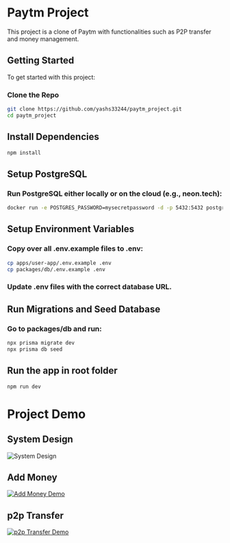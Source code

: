 # Paytm Project

This project is a clone of Paytm with functionalities such as P2P transfer and money management.

## Getting Started

To get started with this project:

### Clone the Repo

```bash
git clone https://github.com/yashs33244/paytm_project.git
cd paytm_project
```

## Install Dependencies
```bash
npm install
```

## Setup PostgreSQL
### Run PostgreSQL either locally or on the cloud (e.g., neon.tech):
``` bash
docker run -e POSTGRES_PASSWORD=mysecretpassword -d -p 5432:5432 postgres
```
## Setup Environment Variables
### Copy over all .env.example files to .env:

```bash
cp apps/user-app/.env.example .env
cp packages/db/.env.example .env
```
### Update .env files with the correct database URL.

## Run Migrations and Seed Database
### Go to packages/db and run:

```bash
npx prisma migrate dev
npx prisma db seed
```
## Run the app in root folder
``` bash
npm run dev
```

# Project Demo

## System Design
![System Design](https://raw.githubusercontent.com/yourusername/yourrepository/main/assets/system_design.png)

## Add Money
[![Add Money Demo](https://raw.githubusercontent.com/yourusername/yourrepository/main/assets/add_money_thumbnail.png)](https://raw.githubusercontent.com/yourusername/yourrepository/main/assets/add_money.mov)

## p2p Transfer
[![p2p Transfer Demo](https://raw.githubusercontent.com/yourusername/yourrepository/main/assets/p2p_transfer_thumbnail.png)](https://raw.githubusercontent.com/yourusername/yourrepository/main/assets/p2p_transfer.mov)
